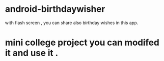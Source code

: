 # android-birthdaywisher

with flash screen , you can share also birthday wishes in this app. 


# mini college project you can modifed it and use it .
